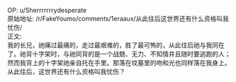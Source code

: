 
OP: u/Sherrrrrrrydesperate  
原始地址: /r/FakeYoumo/comments/1eraaux/从此往后这世界还有什么资格叫我忧伤/  
正文:  
我的长兄，祂痛过最痛的，走过最艰难的，胜了最可怖的，从此往后祂与我同在了。祂背十字架时，与祂同背的是一个战兢、无力、不知情并且随时要逃跑的人；然而我背上的十字架祂亲自托在手里。那落在坟墓里的吻和光也同样落在我身上。从此往后，这世界还有什么资格叫我忧伤？
